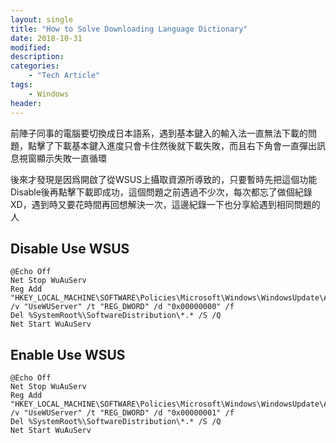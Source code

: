 ```yaml
---
layout: single
title: "How to Solve Downloading Language Dictionary"
date: 2018-10-31
modified:
description:
categories:
    - "Tech Article"
tags:
    - Windows
header:
---
```


前陣子同事的電腦要切換成日本語系，遇到基本鍵入的輸入法一直無法下載的問題，點擊了下載基本鍵入進度只會卡住然後就下載失敗，而且右下角會一直彈出訊息視窗顯示失敗一直循環

後來才發現是因爲開啟了從WSUS上攝取資源所導致的，只要暫時先把這個功能Disable後再點擊下載即成功，這個問題之前遇過不少次，每次都忘了做個紀錄XD，遇到時又要花時間再回想解決一次，這邊紀錄一下也分享給遇到相同問題的人


## Disable Use WSUS
```
@Echo Off
Net Stop WuAuServ
Reg Add "HKEY_LOCAL_MACHINE\SOFTWARE\Policies\Microsoft\Windows\WindowsUpdate\AU" /v "UseWUServer" /t "REG_DWORD" /d "0x00000000" /f
Del %SystemRoot%\SoftwareDistribution\*.* /S /Q
Net Start WuAuServ
```


## Enable Use WSUS
```
@Echo Off
Net Stop WuAuServ
Reg Add "HKEY_LOCAL_MACHINE\SOFTWARE\Policies\Microsoft\Windows\WindowsUpdate\AU" /v "UseWUServer" /t "REG_DWORD" /d "0x00000001" /f
Del %SystemRoot%\SoftwareDistribution\*.* /S /Q
Net Start WuAuServ
```
